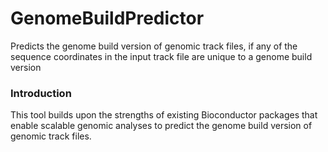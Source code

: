 # GenomeBuildPredictor
Predicts the genome build version of genomic track files, if any of the sequence coordinates in the input track file are unique to a genome build version

### Introduction

This tool builds upon the strengths of existing Bioconductor packages that enable scalable genomic analyses to predict the genome build version of genomic track files.    
